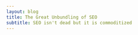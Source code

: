 ```yaml
---
layout: blog
title: The Great Unbundling of SEO
subtitle: SEO isn't dead but it is commoditized
---
```


